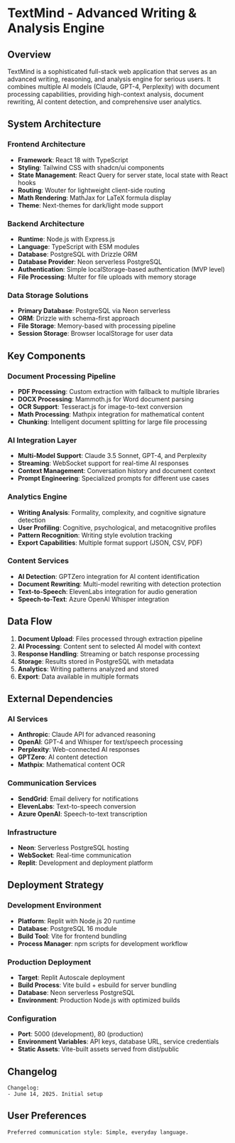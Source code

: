 # TextMind - Advanced Writing & Analysis Engine

## Overview

TextMind is a sophisticated full-stack web application that serves as an advanced writing, reasoning, and analysis engine for serious users. It combines multiple AI models (Claude, GPT-4, Perplexity) with document processing capabilities, providing high-context analysis, document rewriting, AI content detection, and comprehensive user analytics.

## System Architecture

### Frontend Architecture
- **Framework**: React 18 with TypeScript
- **Styling**: Tailwind CSS with shadcn/ui components
- **State Management**: React Query for server state, local state with React hooks
- **Routing**: Wouter for lightweight client-side routing
- **Math Rendering**: MathJax for LaTeX formula display
- **Theme**: Next-themes for dark/light mode support

### Backend Architecture
- **Runtime**: Node.js with Express.js
- **Language**: TypeScript with ESM modules
- **Database**: PostgreSQL with Drizzle ORM
- **Database Provider**: Neon serverless PostgreSQL
- **Authentication**: Simple localStorage-based authentication (MVP level)
- **File Processing**: Multer for file uploads with memory storage

### Data Storage Solutions
- **Primary Database**: PostgreSQL via Neon serverless
- **ORM**: Drizzle with schema-first approach
- **File Storage**: Memory-based with processing pipeline
- **Session Storage**: Browser localStorage for user data

## Key Components

### Document Processing Pipeline
- **PDF Processing**: Custom extraction with fallback to multiple libraries
- **DOCX Processing**: Mammoth.js for Word document parsing
- **OCR Support**: Tesseract.js for image-to-text conversion
- **Math Processing**: Mathpix integration for mathematical content
- **Chunking**: Intelligent document splitting for large file processing

### AI Integration Layer
- **Multi-Model Support**: Claude 3.5 Sonnet, GPT-4, and Perplexity
- **Streaming**: WebSocket support for real-time AI responses
- **Context Management**: Conversation history and document context
- **Prompt Engineering**: Specialized prompts for different use cases

### Analytics Engine
- **Writing Analysis**: Formality, complexity, and cognitive signature detection
- **User Profiling**: Cognitive, psychological, and metacognitive profiles
- **Pattern Recognition**: Writing style evolution tracking
- **Export Capabilities**: Multiple format support (JSON, CSV, PDF)

### Content Services
- **AI Detection**: GPTZero integration for AI content identification
- **Document Rewriting**: Multi-model rewriting with detection protection
- **Text-to-Speech**: ElevenLabs integration for audio generation
- **Speech-to-Text**: Azure OpenAI Whisper integration

## Data Flow

1. **Document Upload**: Files processed through extraction pipeline
2. **AI Processing**: Content sent to selected AI model with context
3. **Response Handling**: Streaming or batch response processing
4. **Storage**: Results stored in PostgreSQL with metadata
5. **Analytics**: Writing patterns analyzed and stored
6. **Export**: Data available in multiple formats

## External Dependencies

### AI Services
- **Anthropic**: Claude API for advanced reasoning
- **OpenAI**: GPT-4 and Whisper for text/speech processing
- **Perplexity**: Web-connected AI responses
- **GPTZero**: AI content detection
- **Mathpix**: Mathematical content OCR

### Communication Services
- **SendGrid**: Email delivery for notifications
- **ElevenLabs**: Text-to-speech conversion
- **Azure OpenAI**: Speech-to-text transcription

### Infrastructure
- **Neon**: Serverless PostgreSQL hosting
- **WebSocket**: Real-time communication
- **Replit**: Development and deployment platform

## Deployment Strategy

### Development Environment
- **Platform**: Replit with Node.js 20 runtime
- **Database**: PostgreSQL 16 module
- **Build Tool**: Vite for frontend bundling
- **Process Manager**: npm scripts for development workflow

### Production Deployment
- **Target**: Replit Autoscale deployment
- **Build Process**: Vite build + esbuild for server bundling
- **Database**: Neon serverless PostgreSQL
- **Environment**: Production Node.js with optimized builds

### Configuration
- **Port**: 5000 (development), 80 (production)
- **Environment Variables**: API keys, database URL, service credentials
- **Static Assets**: Vite-built assets served from dist/public

## Changelog

```
Changelog:
- June 14, 2025. Initial setup
```

## User Preferences

```
Preferred communication style: Simple, everyday language.
```